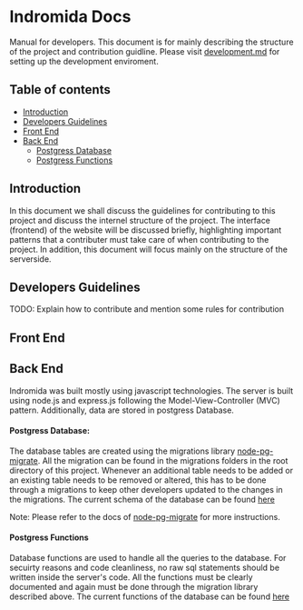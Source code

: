 # Indromida Docs

Manual for developers. This document is for mainly describing the structure of the project and contribution guidline. Please visit [development.md](development.md) for setting up the development enviroment.




## Table of contents

- [Introduction](#introduction)
- [Developers Guidelines](#developers-guidelines)
- [Front End](#front-end)
- [Back End](#back-end)
	- [Postgress Database](#postgress-database)
	- [Postgress Functions](#postgress-functions)


## Introduction
In this document we shall discuss the guidelines for contributing to this project and discuss the internel structure of the project. The interface (frontend) of the website will be discussed briefly, highlighting important patterns that a contributer must take care of when contributing to the project. In addition, this document will focus mainly on the structure of the serverside.


## Developers Guidelines

TODO: Explain how to contribute and mention some rules for contribution



## Front End



## Back End
Indromida was built mostly using javascript technologies. The server is built using node.js and express.js following the Model-View-Controller (MVC) pattern. Additionally, data are stored in postgress Database.

#### Postgress Database: 

The database tables are created using the migrations library [node-pg-migrate](https://github.com/salsita/node-pg-migrate). All the migration can be found in the migrations folders in the root directory of this project. Whenever an additional table needs to be added or an existing table needs to be removed or altered, this has to be done through a migrations to keep other developers updated to the changes in the migrations. The current schema of the database can be found [here](Database/db_schema.md)

Note: Please refer to the docs of [node-pg-migrate](https://github.com/salsita/node-pg-migrate) for more instructions.


#### Postgress Functions

Database functions are used to handle all the queries to the database. For secuirty reasons and code cleanliness, no raw sql statements should be written inside the server's code. All the functions must be clearly documented and again must be done through the migration library described above. The current functions of the database can be found [here](Database/stored_procedures.md)
